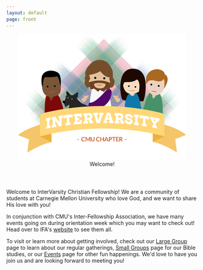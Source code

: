 ```yaml
---
layout: default
page: front
---
```

  <article class="frontpage">
    <header>
      <img src="images/welcome_image.png" />
      <div>Welcome!</div>
    </header>
    <p>
   Welcome to InterVarsity Christian Fellowship! We are a community of students at Carnegie Mellon University who love God, and we want to share His love with you!
    </p>
    <p>
    In conjunction with CMU's Inter-Fellowship Association, we have
    many events going on during orientation week which you may want
    to check out! Head over to IFA's
    <a href="http://www.christatcmu.com/">website</a>
    to see them all.
    </p>
    <p>
    To visit or learn more about getting involved, check out our <a href="largegroup.html">Large Group</a> page to learn about our regular gatherings, <a href="smallgroups.html">Small Groups</a> page for our Bible studies, or our <a href="events.html">Events</a> page for other fun happenings. We'd love to have you join us and are looking forward to meeting you!
    </p>
    <!--<p>
    If you're a graduate student, you may want to investigate
    <a href="https://www.andrew.cmu.edu/org/GCF/">GCF</a>,
    InterVarsity's chapter specifically for you.
    </p>-->
  </article>
